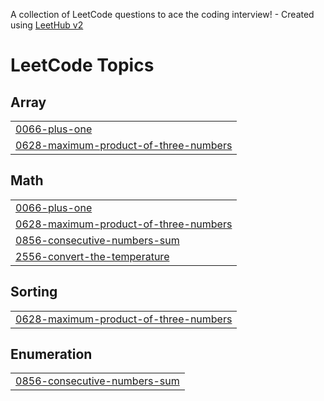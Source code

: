 A collection of LeetCode questions to ace the coding interview! - Created using [LeetHub v2](https://github.com/arunbhardwaj/LeetHub-2.0)
<!---LeetCode Topics Start-->
# LeetCode Topics
## Array
|  |
| ------- |
| [0066-plus-one](https://github.com/egehank1/leetcode/tree/master/0066-plus-one) |
| [0628-maximum-product-of-three-numbers](https://github.com/egehank1/leetcode/tree/master/0628-maximum-product-of-three-numbers) |
## Math
|  |
| ------- |
| [0066-plus-one](https://github.com/egehank1/leetcode/tree/master/0066-plus-one) |
| [0628-maximum-product-of-three-numbers](https://github.com/egehank1/leetcode/tree/master/0628-maximum-product-of-three-numbers) |
| [0856-consecutive-numbers-sum](https://github.com/egehank1/leetcode/tree/master/0856-consecutive-numbers-sum) |
| [2556-convert-the-temperature](https://github.com/egehank1/leetcode/tree/master/2556-convert-the-temperature) |
## Sorting
|  |
| ------- |
| [0628-maximum-product-of-three-numbers](https://github.com/egehank1/leetcode/tree/master/0628-maximum-product-of-three-numbers) |
## Enumeration
|  |
| ------- |
| [0856-consecutive-numbers-sum](https://github.com/egehank1/leetcode/tree/master/0856-consecutive-numbers-sum) |
<!---LeetCode Topics End-->